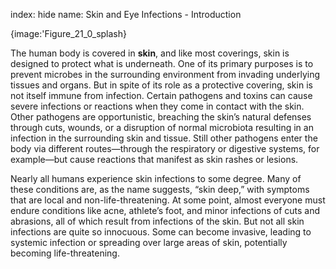 index: hide
name: Skin and Eye Infections - Introduction


{image:'Figure_21_0_splash}
        

The human body is covered in  **skin**, and like most coverings, skin is designed to protect what is underneath. One of its primary purposes is to prevent microbes in the surrounding environment from invading underlying tissues and organs. But in spite of its role as a protective covering, skin is not itself immune from infection. Certain pathogens and toxins can cause severe infections or reactions when they come in contact with the skin. Other pathogens are opportunistic, breaching the skin’s natural defenses through cuts, wounds, or a disruption of normal microbiota resulting in an infection in the surrounding skin and tissue. Still other pathogens enter the body via different routes—through the respiratory or digestive systems, for example—but cause reactions that manifest as skin rashes or lesions.

Nearly all humans experience skin infections to some degree. Many of these conditions are, as the name suggests, “skin deep,” with symptoms that are local and non-life-threatening. At some point, almost everyone must endure conditions like acne, athlete’s foot, and minor infections of cuts and abrasions, all of which result from infections of the skin. But not all skin infections are quite so innocuous. Some can become invasive, leading to systemic infection or spreading over large areas of skin, potentially becoming life-threatening.
